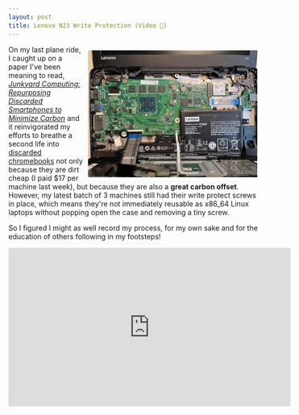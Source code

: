 ```yaml
---
layout: post
title: Lenovo N23 Write Protection (Video 📼)
---
```


<a href="/images/2023_02_19_lenovo_n23_write_protect.jpg"><img src="/images/2023_02_19_lenovo_n23_write_protect_thumb.jpg" style="float: right; width: 35vw; padding: 10px"></a>
On my last plane ride, I caught up on a paper I've been meaning to read,
[_Junkyard Computing: Repurposing Discarded Smartphones to Minimize Carbon_](https://arxiv.org/abs/2110.06870)
and it reinvigorated my efforts to breathe a second life into [discarded
chromebooks](/2022/04/15/chromebook-for-amateur-radio) not only because they are
dirt cheap (I paid $17 per machine last week), but because they are also a
**great carbon offset**. However, my latest batch of 3 machines still had their
write protect screws in place, which means they're not immediately reusable as
x86_64 Linux laptops without popping open the case and removing a tiny screw.

So I figured I might as well record my process, for my own sake and for the
education of others following in my footsteps!

<iframe width="560" height="315" src="https://www.youtube.com/embed/5Mvx5DnoFFQ" title="YouTube video player" frameborder="0" allow="accelerometer; autoplay; clipboard-write; encrypted-media; gyroscope; picture-in-picture; web-share" allowfullscreen></iframe>